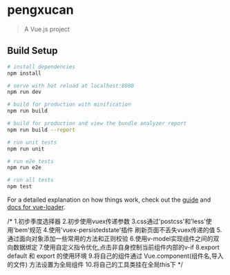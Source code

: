 # pengxucan

> A Vue.js project

## Build Setup

``` bash
# install dependencies
npm install

# serve with hot reload at localhost:8080
npm run dev

# build for production with minification
npm run build

# build for production and view the bundle analyzer report
npm run build --report

# run unit tests
npm run unit

# run e2e tests
npm run e2e

# run all tests
npm test
```

For a detailed explanation on how things work, check out the [guide](http://vuejs-templates.github.io/webpack/) and [docs for vue-loader](http://vuejs.github.io/vue-loader).

/*
1.初步季度选择器
2.初步使用vuex传递参数
3.css通过'postcss'和'less'使用'bem'规范
4.使用'vuex-persistedstate'插件  刷新页面不丢失vuex传递的值
5.通过面向对象添加一些常用的方法和正则校验
6.使用v-model实现组件之间的双向数据绑定
7.使用自定义指令优化,点击非自身控制当前组件内部的v-if
8.export default 和 export 的使用环境
9.将自己的组件通过 Vue.component(组件名,导入的文件) 方法设置为全局组件
10.将自己的工具类挂在全局this下
*/

